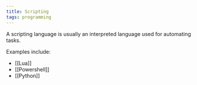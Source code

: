 ```yaml
---
title: Scripting
tags: programming
---
```


A scripting language is usually an interpreted language used for automating tasks.

Examples include:

- [[Lua]]
- [[Powershell]]
- [[Python]]

